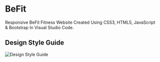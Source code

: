 # BeFit
Responsive BeFit Fitness Website Created Using CSS3, HTML5, JavaScript & Bootstrap In Visual Studio Code.

## Design Style Guide
![Design Style Guide](https://github.com/NorahManeea/BeFit/assets/78898254/1dfaa860-9d7e-49fc-8a33-ea550a3ef492)
